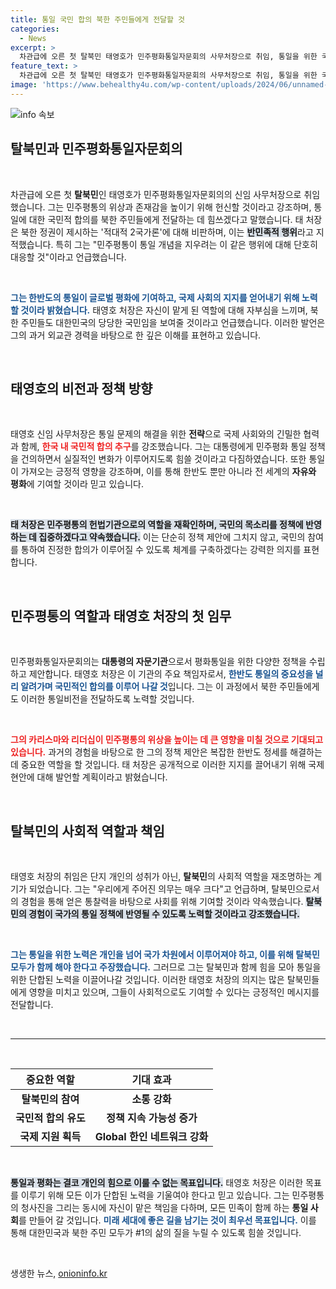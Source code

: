 ```yaml
---
title: 통일 국민 합의 북한 주민들에게 전달할 것
categories:
  - News
excerpt: >
  차관급에 오른 첫 탈북민 태영호가 민주평화통일자문회의 사무처장으로 취임, 통일을 위한 국민적 합의를 북한 주민들에게 알리겠다고 다짐했다. 그는 김정은 정권의 적대적 2국가론을 비판하며 평화통일의 중요성을 강조했다.
feature_text: >
  차관급에 오른 첫 탈북민 태영호가 민주평화통일자문회의 사무처장으로 취임, 통일을 위한 국민적 합의를 북한 주민들에게 알리겠다고 다짐했다. 그는 김정은 정권의 적대적 2국가론을 비판하며 평화통일의 중요성을 강조했다.
image: 'https://www.behealthy4u.com/wp-content/uploads/2024/06/unnamed-file.png'
---
```


<p><img src="https://www.behealthy4u.com/wp-content/uploads/2024/06/unnamed-file.png" alt="info 속보" /></p>

<h2 data-ke-size="size26">탈북민과 민주평화통일자문회의</h2>

<p data-ke-size="size16">&nbsp;</p>

<p data-ke-size="size16">차관급에 오른 첫 <b>탈북민</b>인 태영호가 민주평화통일자문회의의 신임 사무처장으로 취임했습니다. 그는 민주평통의 위상과 존재감을 높이기 위해 헌신할 것이라고 강조하며, 통일에 대한 국민적 합의를 북한 주민들에게 전달하는 데 힘쓰겠다고 말했습니다. 태 처장은 북한 정권이 제시하는 '적대적 2국가론'에 대해 비판하며, 이는 <b><span style="background-color: #21538527;">반민족적 행위</span></b>라고 지적했습니다. 특히 그는 "민주평통이 통일 개념을 지우려는 이 같은 행위에 대해 단호히 대응할 것"이라고 언급했습니다.</p>

<p data-ke-size="size16">&nbsp;</p>

<p><b><span style="color: #1a5490;">그는 한반도의 통일이 글로벌 평화에 기여하고, 국제 사회의 지지를 얻어내기 위해 노력할 것이라 밝혔습니다.</span></b> 태영호 처장은 자신이 맡게 된 역할에 대해 자부심을 느끼며, 북한 주민들도 대한민국의 당당한 국민임을 보여줄 것이라고 언급했습니다. 이러한 발언은 그의 과거 외교관 경력을 바탕으로 한 깊은 이해를 표현하고 있습니다. </p></p>

<p data-ke-size="size16">&nbsp;</p>

<h2 data-ke-size="size26">태영호의 비전과 정책 방향</h2>

<p data-ke-size="size16">&nbsp;</p>

<p data-ke-size="size16">태영호 신임 사무처장은 통일 문제의 해결을 위한 <b>전략</b>으로 국제 사회와의 긴밀한 협력과 함께, <b><span style="color: #ee2323;">한국 내 국민적 합의 추구</span></b>를 강조했습니다. 그는 대통령에게 민주평화 통일 정책을 건의하면서 실질적인 변화가 이루어지도록 힘쓸 것이라고 다짐하였습니다. 또한 통일이 가져오는 긍정적 영향을 강조하며, 이를 통해 한반도 뿐만 아니라 전 세계의 <b>자유와 평화</b>에 기여할 것이라 믿고 있습니다.</p>

<p data-ke-size="size16">&nbsp;</p>

<p><b><span style="background-color: #21538527;">태 처장은 민주평통의 헌법기관으로의 역할을 재확인하며, 국민의 목소리를 정책에 반영하는 데 집중하겠다고 약속했습니다.</span></b> 이는 단순히 정책 제안에 그치지 않고, 국민의 참여를 통하여 진정한 합의가 이루어질 수 있도록 체계를 구축하겠다는 강력한 의지를 표현합니다.</p></p>

<p data-ke-size="size16">&nbsp;</p>

<h2 data-ke-size="size26">민주평통의 역할과 태영호 처장의 첫 임무</h2>

<p data-ke-size="size16">&nbsp;</p>

<p data-ke-size="size16">민주평화통일자문회의는 <b>대통령의 자문기관</b>으로서 평화통일을 위한 다양한 정책을 수립하고 제안합니다. 태영호 처장은 이 기관의 주요 책임자로서, <b><span style="color: #1a5490;">한반도 통일의 중요성을 널리 알려가며 국민적인 합의를 이루어 나갈 것</span></b>입니다. 그는 이 과정에서 북한 주민들에게도 이러한 통일비전을 전달하도록 노력할 것입니다.</p>

<p data-ke-size="size16">&nbsp;</p>

<p><b><span style="color: #ee2323;">그의 카리스마와 리더십이 민주평통의 위상을 높이는 데 큰 영향을 미칠 것으로 기대되고 있습니다.</span></b> 과거의 경험을 바탕으로 한 그의 정책 제안은 복잡한 한반도 정세를 해결하는 데 중요한 역할을 할 것입니다. 태 처장은 공개적으로 이러한 지지를 끌어내기 위해 국제 현안에 대해 발언할 계획이라고 밝혔습니다.</p></p>

<p data-ke-size="size16">&nbsp;</p>

<h2 data-ke-size="size26">탈북민의 사회적 역할과 책임</h2>

<p data-ke-size="size16">&nbsp;</p>

<p data-ke-size="size16">태영호 처장의 취임은 단지 개인의 성취가 아닌, <b>탈북민</b>의 사회적 역할을 재조명하는 계기가 되었습니다. 그는 "우리에게 주어진 의무는 매우 크다"고 언급하며, 탈북민으로서의 경험을 통해 얻은 통찰력을 바탕으로 사회를 위해 기여할 것이라 약속했습니다. <b><span style="background-color: #21538527;">탈북민의 경험이 국가의 통일 정책에 반영될 수 있도록 노력할 것이라고 강조했습니다.</span></b></p>

<p data-ke-size="size16">&nbsp;</p>

<p><b><span style="color: #1a5490;">그는 통일을 위한 노력은 개인을 넘어 국가 차원에서 이루어져야 하고, 이를 위해 탈북민 모두가 함께 해야 한다고 주장했습니다.</span></b> 그러므로 그는 탈북민과 함께 힘을 모아 통일을 위한 단합된 노력을 이끌어나갈 것입니다. 이러한 태영호 처장의 의지는 많은 탈북민들에게 영향을 미치고 있으며, 그들이 사회적으로도 기여할 수 있다는 긍정적인 메시지를 전달합니다.</p></p>

<p data-ke-size="size16">&nbsp;</p>

<hr>

<p data-ke-size="size16">&nbsp;</p>

<table style="width: 100%; border-collapse: collapse;">
<thead>
<tr>
<th><b>중요한 역할</b></th>
<th><b>기대 효과</b></th>
</tr>
</thead>
<tbody>
<tr>
<td style="text-align: center; height: 17px;"><b>탈북민의 참여</b></td>
<td style="text-align: center; height: 17px;"><b>소통 강화</b></td>
</tr>
<tr>
<td style="text-align: center; height: 17px;"><b>국민적 합의 유도</b></td>
<td style="text-align: center; height: 17px;"><b>정책 지속 가능성 증가</b></td>
</tr>
<tr>
<td style="text-align: center; height: 17px;"><b>국제 지원 획득</b></td>
<td style="text-align: center; height: 17px;"><b>Global 한인 네트워크 강화</b></td>
</tr>
</tbody>
</table>

<p data-ke-size="size16">&nbsp;</p>

<p><b><span style="background-color: #21538527;">통일과 평화는 결코 개인의 힘으로 이룰 수 없는 목표입니다.</span></b> 태영호 처장은 이러한 목표를 이루기 위해 모든 이가 단합된 노력을 기울여야 한다고 믿고 있습니다. 그는 민주평통의 청사진을 그리는 동시에 자신이 맡은 책임을 다하며, 모든 민족이 함께 하는 <b>통일 사회</b>를 만들어 갈 것입니다. <b><span style="color: #1a5490;">미래 세대에 좋은 길을 남기는 것이 최우선 목표입니다.</span></b> 이를 통해 대한민국과 북한 주민 모두가 #1의 삶의 질을 누릴 수 있도록 힘쓸 것입니다.</p></p>

<p data-ke-size="size16">&nbsp;</p>
생생한 뉴스, <a href="https://onioninfo.kr" rel="dofollow">onioninfo.kr</a>


